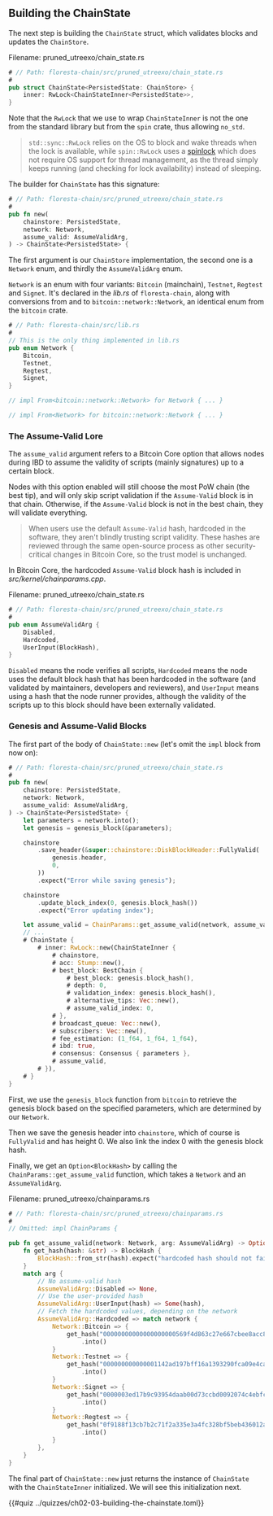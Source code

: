 ## Building the ChainState

The next step is building the `ChainState` struct, which validates blocks and updates the `ChainStore`.

Filename: pruned_utreexo/chain_state.rs

```rust
# // Path: floresta-chain/src/pruned_utreexo/chain_state.rs
#
pub struct ChainState<PersistedState: ChainStore> {
    inner: RwLock<ChainStateInner<PersistedState>>,
}
```

Note that the `RwLock` that we use to wrap `ChainStateInner` is not the one from the standard library but from the `spin` crate, thus allowing `no_std`.

> `std::sync::RwLock` relies on the OS to block and wake threads when the lock is available, while `spin::RwLock` uses a [spinlock](https://en.wikipedia.org/wiki/Spinlock) which does not require OS support for thread management, as the thread simply keeps running (and checking for lock availability) instead of sleeping.

The builder for `ChainState` has this signature:

```rust
# // Path: floresta-chain/src/pruned_utreexo/chain_state.rs
#
pub fn new(
    chainstore: PersistedState,
    network: Network,
    assume_valid: AssumeValidArg,
) -> ChainState<PersistedState> {
```

The first argument is our `ChainStore` implementation, the second one is a `Network` enum, and thirdly the `AssumeValidArg` enum.

`Network` is an enum with four variants: `Bitcoin` (mainchain), `Testnet`, `Regtest` and `Signet`. It's declared in the _lib.rs_ of `floresta-chain`, along with conversions from and to `bitcoin::network::Network`, an identical enum from the `bitcoin` crate.

```rust
# // Path: floresta-chain/src/lib.rs
#
// This is the only thing implemented in lib.rs
pub enum Network {
    Bitcoin,
    Testnet,
    Regtest,
    Signet,
}

// impl From<bitcoin::network::Network> for Network { ... }

// impl From<Network> for bitcoin::network::Network { ... }
```

### The Assume-Valid Lore

The `assume_valid` argument refers to a Bitcoin Core option that allows nodes during IBD to assume the validity of scripts (mainly signatures) up to a certain block.

Nodes with this option enabled will still choose the most PoW chain (the best tip), and will only skip script validation if the `Assume-Valid` block is in that chain. Otherwise, if the `Assume-Valid` block is not in the best chain, they will validate everything.

> When users use the default `Assume-Valid` hash, hardcoded in the software, they aren't blindly trusting script validity. These hashes are reviewed through the same open-source process as other security-critical changes in Bitcoin Core, so the trust model is unchanged.

In Bitcoin Core, the hardcoded `Assume-Valid` block hash is included in _src/kernel/chainparams.cpp_.

Filename: pruned_utreexo/chain_state.rs

```rust
# // Path: floresta-chain/src/pruned_utreexo/chain_state.rs
#
pub enum AssumeValidArg {
    Disabled,
    Hardcoded,
    UserInput(BlockHash),
}
```

`Disabled` means the node verifies all scripts, `Hardcoded` means the node uses the default block hash that has been hardcoded in the software (and validated by maintainers, developers and reviewers), and `UserInput` means using a hash that the node runner provides, although the validity of the scripts up to this block should have been externally validated.

### Genesis and Assume-Valid Blocks

The first part of the body of `ChainState::new` (let's omit the `impl` block from now on):
```rust
# // Path: floresta-chain/src/pruned_utreexo/chain_state.rs
#
pub fn new(
    chainstore: PersistedState,
    network: Network,
    assume_valid: AssumeValidArg,
) -> ChainState<PersistedState> {
    let parameters = network.into();
    let genesis = genesis_block(&parameters);

    chainstore
        .save_header(&super::chainstore::DiskBlockHeader::FullyValid(
            genesis.header,
            0,
        ))
        .expect("Error while saving genesis");

    chainstore
        .update_block_index(0, genesis.block_hash())
        .expect("Error updating index");

    let assume_valid = ChainParams::get_assume_valid(network, assume_valid);
    // ...
    # ChainState {
        # inner: RwLock::new(ChainStateInner {
            # chainstore,
            # acc: Stump::new(),
            # best_block: BestChain {
                # best_block: genesis.block_hash(),
                # depth: 0,
                # validation_index: genesis.block_hash(),
                # alternative_tips: Vec::new(),
                # assume_valid_index: 0,
            # },
            # broadcast_queue: Vec::new(),
            # subscribers: Vec::new(),
            # fee_estimation: (1_f64, 1_f64, 1_f64),
            # ibd: true,
            # consensus: Consensus { parameters },
            # assume_valid,
        # }),
    # }
}
```

First, we use the `genesis_block` function from `bitcoin` to retrieve the genesis block based on the specified parameters, which are determined by our `Network`.

Then we save the genesis header into `chainstore`, which of course is `FullyValid` and has height 0. We also link the index 0 with the genesis block hash.

Finally, we get an `Option<BlockHash>` by calling the `ChainParams::get_assume_valid` function, which takes a `Network` and an `AssumeValidArg`.

Filename: pruned_utreexo/chainparams.rs

```rust
# // Path: floresta-chain/src/pruned_utreexo/chainparams.rs
#
// Omitted: impl ChainParams {

pub fn get_assume_valid(network: Network, arg: AssumeValidArg) -> Option<BlockHash> {
    fn get_hash(hash: &str) -> BlockHash {
        BlockHash::from_str(hash).expect("hardcoded hash should not fail")
    }
    match arg {
        // No assume-valid hash
        AssumeValidArg::Disabled => None,
        // Use the user-provided hash
        AssumeValidArg::UserInput(hash) => Some(hash),
        // Fetch the hardcoded values, depending on the network
        AssumeValidArg::Hardcoded => match network {
            Network::Bitcoin => {
                get_hash("00000000000000000000569f4d863c27e667cbee8acc8da195e7e5551658e6e9")
                    .into()
            }
            Network::Testnet => {
                get_hash("000000000000001142ad197bff16a1393290fca09e4ca904dd89e7ae98a90fcd")
                    .into()
            }
            Network::Signet => {
                get_hash("0000003ed17b9c93954daab00d73ccbd0092074c4ebfc751c7458d58b827dfea")
                    .into()
            }
            Network::Regtest => {
                get_hash("0f9188f13cb7b2c71f2a335e3a4fc328bf5beb436012afca590b1a11466e2206")
                    .into()
            }
        },
    }
}
```

The final part of `ChainState::new` just returns the instance of `ChainState` with the `ChainStateInner` initialized. We will see this initialization next.

{{#quiz ../quizzes/ch02-03-building-the-chainstate.toml}}
